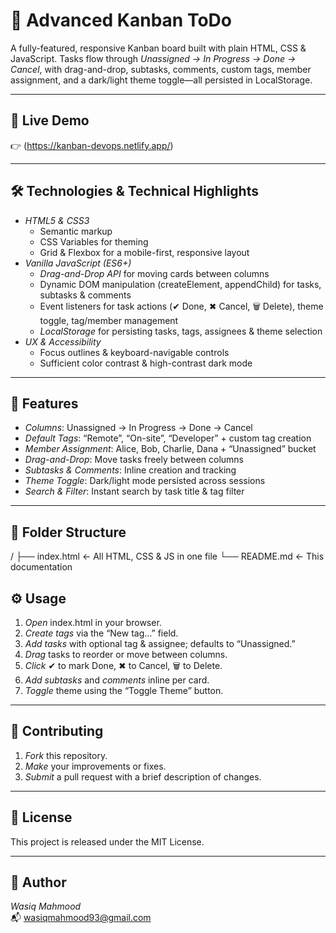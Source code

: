 # 🍃 Advanced Kanban ToDo

A fully-featured, responsive Kanban board built with plain HTML, CSS & JavaScript. Tasks flow through *Unassigned → In Progress → Done → Cancel*, with drag-and-drop, subtasks, comments, custom tags, member assignment, and a dark/light theme toggle—all persisted in LocalStorage.

---

## 🔗 Live Demo

👉 (https://kanban-devops.netlify.app/)

---

## 🛠️ Technologies & Technical Highlights

- *HTML5 & CSS3*  
  - Semantic markup  
  - CSS Variables for theming  
  - Grid & Flexbox for a mobile-first, responsive layout  
- *Vanilla JavaScript (ES6+)*  
  - *Drag-and-Drop API* for moving cards between columns  
  - Dynamic DOM manipulation (createElement, appendChild) for tasks, subtasks & comments  
  - Event listeners for task actions (✔ Done, ✖ Cancel, 🗑 Delete), theme toggle, tag/member management  
  - *LocalStorage* for persisting tasks, tags, assignees & theme selection  
- *UX & Accessibility*  
  - Focus outlines & keyboard-navigable controls  
  - Sufficient color contrast & high-contrast dark mode  

---

## 🚀 Features

- *Columns*: Unassigned → In Progress → Done → Cancel  
- *Default Tags*: “Remote”, “On-site”, “Developer” + custom tag creation  
- *Member Assignment*: Alice, Bob, Charlie, Dana + “Unassigned” bucket  
- *Drag-and-Drop*: Move tasks freely between columns  
- *Subtasks & Comments*: Inline creation and tracking  
- *Theme Toggle*: Dark/light mode persisted across sessions  
- *Search & Filter*: Instant search by task title & tag filter  

---

## 📁 Folder Structure

/
├── index.html ← All HTML, CSS & JS in one file
└── README.md ← This documentation

## ⚙️ Usage

1. *Open* index.html in your browser.  
2. *Create tags* via the “New tag…” field.  
3. *Add tasks* with optional tag & assignee; defaults to “Unassigned.”  
4. *Drag* tasks to reorder or move between columns.  
5. *Click* ✔ to mark Done, ✖ to Cancel, 🗑 to Delete.  
6. *Add subtasks* and *comments* inline per card.  
7. *Toggle* theme using the “Toggle Theme” button.  

---

## 🤝 Contributing

1. *Fork* this repository.  
2. *Make* your improvements or fixes.  
3. *Submit* a pull request with a brief description of changes.

---

## 📄 License

This project is released under the MIT License.

---

## 👤 Author

*Wasiq Mahmood*  
📬 wasiqmahmood93@gmail.com
